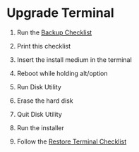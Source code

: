 Upgrade Terminal
===

1. Run the [Backup Checklist](backup.md)

0. Print this checklist

2. Insert the install medium in the terminal

3. Reboot while holding alt/option

3. Run Disk Utility

4. Erase the hard disk

5. Quit Disk Utility

6. Run the installer

8. Follow the [Restore Terminal Checklist](terminal.md)
